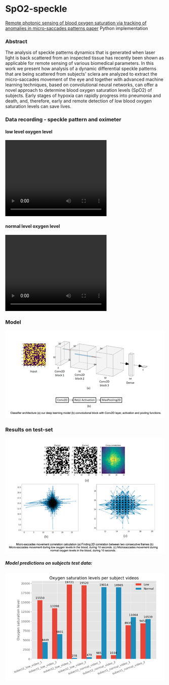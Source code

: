 # SpO2-speckle
[Remote photonic sensing of blood oxygen saturation via tracking of anomalies in micro-saccades patterns paper]() Python implementation

### Abstract
The analysis of speckle patterns dynamics that is generated when laser light is back scattered from an
inspected tissue has recently been shown as applicable for remote sensing of various biomedical parameters. In this
work we present how analysis of a dynamic differential speckle patterns that are being scattered from subjects&#39;
sclera are analyzed to extract the micro-saccades movement of the eye and together with advanced machine learning
techniques, based on convolutional neural networks, can offer a novel approach to determine blood oxygen
saturation levels (SpO2) of subjects. Early stages of hypoxia can rapidly progress into pneumonia and death, and,
therefore, early and remote detection of low blood oxygen saturation levels can save lives.

### Data recording - speckle pattern and oximeter
#### low level oxygen level
<video width="320" height="240" controls>
  <source src="low_oxygen_level.mp4" type="video/mp4">
</video>

#### normal level oxygen level
<video width="320" height="240" controls>
  <source src="normal_oxygen_level.mp4.mp4" type="video/mp4">
</video>

### Model
![model architecture](model.png)

### Results on test-set
![Micro-saccades movement correlation calculation](results1.png)

##### Model predictions on subjects test data:
![. Model training graph and results](results2.png)

